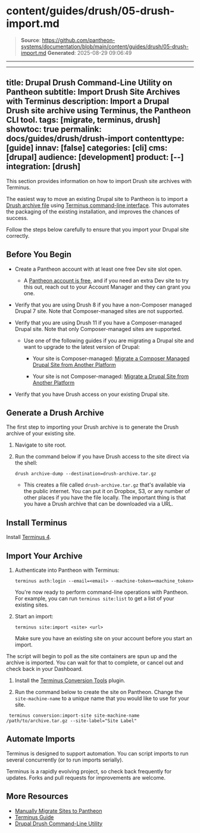 # content/guides/drush/05-drush-import.md

> **Source**: https://github.com/pantheon-systems/documentation/blob/main/content/guides/drush/05-drush-import.md
> **Generated**: 2025-08-29 09:06:49

---

---
title: Drupal Drush Command-Line Utility on Pantheon
subtitle: Import Drush Site Archives with Terminus
description: Import a Drupal Drush site archive using Terminus, the Pantheon CLI tool.
tags: [migrate, terminus, drush]
showtoc: true
permalink: docs/guides/drush/drush-import
contenttype: [guide]
innav: [false]
categories: [cli]
cms: [drupal]
audience: [development]
product: [--]
integration: [drush]
---

This section provides information on how to import Drush site archives with Terminus.

The easiest way to move an existing Drupal site to Pantheon is to import a [Drush archive file](https://drushcommands.com/drush-8x/core/archive-dump/) using [Terminus command-line interface](/terminus). This automates the packaging of the existing installation, and improves the chances of success.

Follow the steps below carefully to ensure that you import your Drupal site correctly.

## Before You Begin

- Create a Pantheon account with at least one free Dev site slot open. 

   - A [Pantheon account is free](https://pantheon.io/register?docs), and if you need an extra Dev site to try this out, reach out to your Account Manager and they can grant you one.

- Verify that you are using Drush 8 if you have a non-Composer managed Drupal 7 site. Note that Composer-managed sites are not supported.

- Verify that you are using Drush 11 if you have a Composer-managed Drupal site. Note that only Composer-managed sites are supported.

   -  Use one of the following guides if you are migrating a Drupal site and want to upgrade to the latest version of Drupal:

      - Your site is Composer-managed: [Migrate a Composer Managed Drupal Site from Another Platform](/guides/drupal-unhosted-composer)

      - Your site is not Composer-managed: [Migrate a Drupal Site from Another Platform](/guides/drupal-unhosted)

- Verify that you have Drush access on your existing Drupal site.

## Generate a Drush Archive

The first step to importing your Drush archive is to generate the Drush archive of your existing site.

1. Navigate to site root.

1. Run the command below if you have Drush access to the site direct via the shell:

   ```bash{promptUser: user}
   drush archive-dump --destination=drush-archive.tar.gz
   ```

   - This creates a file called `drush-archive.tar.gz` that's available via the public internet. You can put it on Dropbox, S3, or any number of other places if you have the file locally. The important thing is that you have a Drush archive that can be downloaded via a URL.

## Install Terminus

Install [Terminus 4](/terminus/terminus-4-0).

## Import Your Archive

<TabList>

<Tab title="Drupal 7 Non-Composer" id="d7" active={true}>

1. Authenticate into Pantheon with Terminus:

   ```bash{promptUser: user}
   terminus auth:login --email=<email> --machine-token=<machine_token>
   ```

   You're now ready to perform command-line operations with Pantheon. For example, you can run `terminus site:list` to get a list of your existing sites.

1. Start an import:

   ```bash{promptUser: user}
   terminus site:import <site> <url>
   ```

    <Alert title="Note" type="info">

    Make sure you have an existing site on your account before you start an import.

    </Alert>

  The script will begin to poll as the site containers are spun up and the archive is imported. You can wait for that to complete, or cancel out and check back in your Dashboard.


</Tab>

<Tab title="Drupal (Latest Version) Composer" id="d9">

1. Install the [Terminus Conversion Tools](https://github.com/pantheon-systems/terminus-conversion-tools-plugin#installation) plugin. 

1. Run the command below to create the site on Pantheon. Change the `site-machine-name` to a unique name that you would like to use for your site.

```bash{promptUser: user}
 terminus conversion:import-site site-machine-name /path/to/archive.tar.gz --site-label="Site Label"
```

</Tab>

</TabList>

## Automate Imports

Terminus is designed to support automation. You can script imports to run several concurrently (or to run imports serially).

Terminus is a rapidly evolving project, so check back frequently for updates. Forks and pull requests for improvements are welcome.

## More Resources

- [Manually Migrate Sites to Pantheon](/migrate-manual)
- [Terminus Guide](/terminus)
- [Drupal Drush Command-Line Utility](/guides/drush)